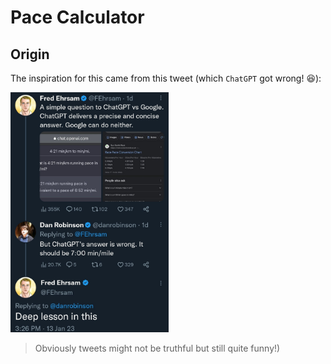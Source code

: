 # Pace Calculator

## Origin

The inspiration for this came from this tweet (which `ChatGPT` got wrong! 😆):

<img src="chatgpt-pace-convert.jpg" height="384">

> Obviously tweets might not be truthful but still quite funny!)